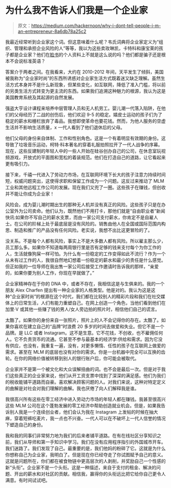 # 为什么我不告诉人们我是一个企业家

> 原文：<https://medium.com/hackernoon/why-i-dont-tell-people-i-m-an-entrepreneur-8a6db78a25c2>

我最近经常听到企业家这个词。但这意味着什么呢？韦氏词典将企业家定义为“组织、管理和承担企业风险的人”等等，我以为这些卖玫琳凯，卡特科和康宝莱的孩子都是企业家？他们在[脸书](https://hackernoon.com/tagged/facebook)的个人资料上不就是这么说的吗？他们都是骗子还是根本不会说标准英语？

答案介于两者之间。在我看来，大约在 2010-2012 年间，天平发生了倾斜，美国被我称为“企业家时尚”的东西所诱惑对企业家生活方式既着迷又缺乏理解。虽然生活方式本身并不是什么新现象，但某些变化，如互联网，降低了准入门槛，将以前的另类生活方式转变为更主流的东西。如果我们追溯这种魅力的根源，我认为这是美国教育系统及其起源的自然发展。

强盗大亨设计课程来培养中层管理人员和无人机劳工。婴儿潮一代落入陷阱，在他们的父母经历了二战的创伤后，他们欢迎 9-5 的稳定。嬉皮士运动的孩子们为了稳定的薪水和栅栏放弃了毒品。我想即使革命也要花钱。然而，为他人服务的空虚生活并不影响生活质量，x 一代人看到了他们退休后的父母。

他们父母的身份来自体制、工作和性别角色。这是一个有着明显有效期的身份。这导致了垃圾音乐运动，柯特·科本著名的穿着礼服拍照拉开了一代人战争的序幕。现在，这些反建制的年轻人中的一些人开始在硅谷创办自己的公司，在休息室玩视频游戏，开放式的平面图和宽松的着装规范。他们在打造自己的道路，让它看起来更有吸引力。

接下来，千禧一代进入了劳动力市场，在互联网环境下长大的孩子注意力持续时间短，权威问题突出，这使得求职和保留工作成为一个问题。这反过来推动了 MLM 工业和其他远程工作公司的发展。现在我们又兜了一圈。这些孩子在赚钱，但创收并不能让你成为企业家！

风险会。成为婴儿潮时期出生的那种无人机并没有真正的风险。这些孩子只是在办公室外为公司卖命。他们认为，既然他们不用打卡，那他们就是“自由职业者”新闻快讯:如果你不写自己的薪水支票，而由一家公司支付薪水，你肯定不是自雇人士。在公司的阶梯上处于最底层是没有风险的。销售由他人在全国或国际范围内构思、制造和推广的产品没有任何风险。老实说，我想不出比这更冒险的了。

没关系。不是每个人都有风险，事实上不是大多数人都有风险。所以雇主那么少，员工那么多。如果你不知道每两周银行里是否有足够的钱来支付每个为你工作的人，生活就像狗屎一样可怕。为什么有一份稳定的工作变得如此不流行？作为一个从未有过工作的人，我很自然地幻想着一份稳定的薪水和最少的责任是什么感觉。但正如我的一位导师在我出售一家公司后接受工作邀请时告诉我的那样，“亲爱的，如果你要为别人工作，你现在早就做了。”

企业家精神存在于你的 DNA 中，或者不存在，我相信这是与生俱来的。我的一个朋友 Alex Charfen 提出有一种企业家的人格类型。他是对的。我认为这是这种“企业家时尚”的根源在这个时代，我们都在比较别人的精彩片段和我们在社交媒体上的日常生活，人们有能力重塑自己。在网上创造一个角色，当他们看到他们在加里·V 或其他一些赚了钱的男人/女人旁边拍的照片时，相信他们自己的谎言。

太酷了。如果你的身份来自一张照片，照片上的人不会记得你的存在。太酷了。如果你喜欢在建立自己的“品牌”时浪费 20 多岁的时间去做爱和失业。但它不是一个品牌。是 LLC 或者 Instagram。这不是生意。它不花钱，不创收，也不雇佣任何人。它不负责货币的流通。它甚至不参与最基本的经济学:供给和需求。因为它没有供应，也没有，我重复一遍，没有，对更多懒惰、任性的孩子在互联网上做爱的需求。甚至在 MLM 的底层也没有对你的需求。你是一台机器中完全可以互换的齿轮。在你的网络价值被转移到别人的银行账户后，你可能会被取代。

企业家并不是第一个被文化和大众误解扭曲的词。也不会是最后一次。但是对于我们这些真正的企业家来说，他们从开工资支票中找到了深深的满足感。他们为我们的税收能铺平道路而自豪。喜欢解决顾客问题的人。对我们来说，这种对特定定义的曲解是对社会对我们理解的曲解。我也厌倦了向人们解释我是谁。

我很高兴所有这些在零工经济中进入劳动力市场的年轻人都在赚钱。我甚至很高兴这些 MLM 公司在这个蓬勃发展的零工经济中帮助创造就业机会。但是，如果我告诉别人我是一个连续创业者，他们会认为我在 Instagram 上发帖的时候在抽大麻，穿着短裤吃麦片，我一点也不兴奋。一代人可以在不破坏上一代人信誉的情况下塑造自己的身份。

我和我的同事们非常努力地为我们的后来者铺平道路。在有在线社区分享知识之前，我们从导师和第一手知识中学习。我们在没有应用程序指引的外国城市开车。我们迷路了。我们发现了自己。最重要的是，我们他妈的粉碎了它。这就是为什么你想称自己为企业家，我明白了。但是现在你已经夺走了你试图赋予自己的意义。这就是问题所在，你们都在被食物链中更高层次的人剥削，并奖励自己一个性感的新“头衔”。企业家不是一个头衔。这是一种描述，来自于支付的租金、解决的问题、开出的薪水和对社区的贡献。相信我，赢得你的头衔远比把它给你自己更令人满意。有时间试试吧。